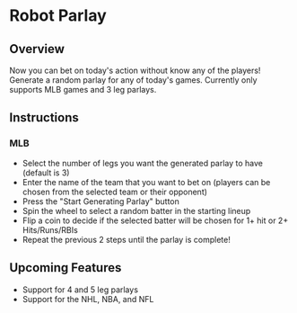# Robot Parlay

## Overview

Now you can bet on today's action without know any of the players! Generate a random parlay for any of today's games. Currently only supports MLB games and 3 leg parlays.

## Instructions

### MLB
- Select the number of legs you want the generated parlay to have (default is 3)
- Enter the name of the team that you want to bet on (players can be chosen from the selected team or their opponent)
- Press the "Start Generating Parlay" button
- Spin the wheel to select a random batter in the starting lineup
- Flip a coin to decide if the selected batter will be chosen for 1+ hit or 2+ Hits/Runs/RBIs
- Repeat the previous 2 steps until the parlay is complete!

## Upcoming Features

- Support for 4 and 5 leg parlays
- Support for the NHL, NBA, and NFL